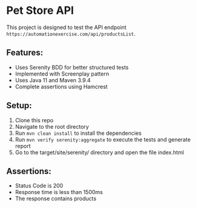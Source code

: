 # Pet Store API

This project is designed to test the API endpoint `https://automationexercise.com/api/productsList`.

## Features:

- Uses Serenity BDD for better structured tests
- Implemented with Screenplay pattern
- Uses Java 11 and Maven 3.9.4
- Complete assertions using Hamcrest

## Setup:

1. Clone this repo
2. Navigate to the root directory
3. Run `mvn clean install` to install the dependencies
4. Run `mvn verify serenity:aggregate` to execute the tests and generate report
5. Go to the target/site/serenity/ directory and open the file index.html

## Assertions:

- Status Code is 200
- Response time is less than 1500ms
- The response contains products
